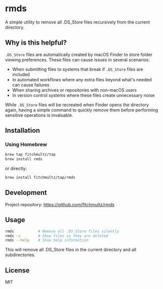 # rmds

A simple utility to remove all .DS_Store files recursively from the current directory.

## Why is this helpful?

`.DS_Store` files are automatically created by macOS Finder to store folder viewing preferences. These files can cause issues in several scenarios:

- When submitting files to systems that break if `.DS_Store` files are included
- In automated workflows where any extra files beyond what's needed can cause failures
- When sharing archives or repositories with non-macOS users
- In version control systems where these files create unnecessary noise

While `.DS_Store` files will be recreated when Finder opens the directory again, having a simple command to quickly remove them before performing sensitive operations is invaluable.

## Installation

### Using Homebrew

```bash
brew tap fitchmultz/tap
brew install rmds
```

or directly:

```bash
brew install fitchmultz/tap/rmds
```

## Development

Project repository: https://github.com/fitchmultz/rmds

## Usage

```bash
rmds           # Remove all .DS_Store files silently
rmds -v        # Show files as they are deleted
rmds --help    # Show help information
```

This will remove all .DS_Store files in the current directory and all subdirectories.

## License

MIT